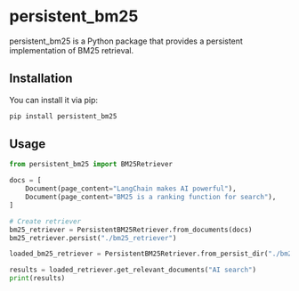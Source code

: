 # persistent_bm25

persistent_bm25 is a Python package that provides a persistent implementation of BM25 retrieval.

## Installation

You can install it via pip:

```bash
pip install persistent_bm25
```


## Usage

```python
from persistent_bm25 import BM25Retriever

docs = [
    Document(page_content="LangChain makes AI powerful"),
    Document(page_content="BM25 is a ranking function for search"),
]

# Create retriever
bm25_retriever = PersistentBM25Retriever.from_documents(docs)
bm25_retriever.persist("./bm25_retriever")

loaded_bm25_retriever = PersistentBM25Retriever.from_persist_dir("./bm25_retriever")

results = loaded_retriever.get_relevant_documents("AI search")
print(results)
```
